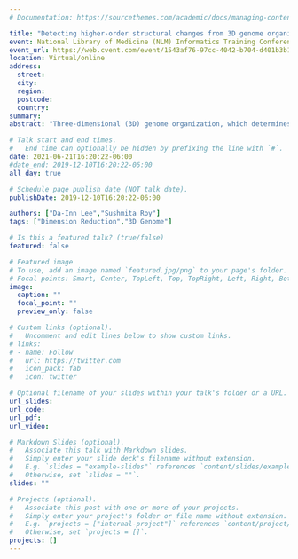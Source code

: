 ```yaml
---
# Documentation: https://sourcethemes.com/academic/docs/managing-content/

title: "Detecting higher-order structural changes from 3D genome organization data" 
event: National Library of Medicine (NLM) Informatics Training Conference 
event_url: https://web.cvent.com/event/1543af76-97cc-4042-b704-d401b3b1b8ac/summary 
location: Virtual/online
address: 
  street:
  city:
  region:
  postcode:
  country:
summary:
abstract: "Three-dimensional (3D) genome organization, which determines how the DNA is packaged inside the nucleus, has emerged as a key regulatory mechanism of cellular processes. High-throughput chromosomal conformation capture (Hi-C) technologies have enabled the study of 3D genome organization by experimentally measuring interactions among genomic regions in 3D space. Analysis of Hi-C data has revealed higher-order organizational units at multiple resolutions: chromosomal territories, compartments, and topologically associating domains (TADs). Changes or disruptions to such structures have been associated with disease, development, and evolution. Therefore, a key problem is to systematically detect higher-order structural changes across Hi-C datasets from multiple conditions. Existing computational methods to detect changes in 3D genome organization either do not model higher-order structural units, specialize only in a specific scale (e.g., TADs), or only compare pairs of Hi-C datasets. We address these limitations with Tree-structured Graph-regularized Integrated Factorization (TGIF), a new multi-task Non-negative Matrix Factorization (NMF) approach. TGIF makes use of complex tree-structured relationships among multiple Hi-C datasets such that closely related tasks, one for each Hi-C matrix, have similar lower-dimensional factors. The factors can be further constrained with task-specific graph regularization and are used to extract clusters of genomic regions with dynamically changing interaction profiles across tasks. We demonstrate our framework effectively recovers ground-truth clusters in simulated data and can detect biologically meaningful structural changes in Hi-C datasets from cancer cell lines and mouse neural development at genome-wide, compartmental, and local TAD scales."

# Talk start and end times.
#   End time can optionally be hidden by prefixing the line with `#`.
date: 2021-06-21T16:20:22-06:00
#date_end: 2019-12-10T16:20:22-06:00
all_day: true

# Schedule page publish date (NOT talk date).
publishDate: 2019-12-10T16:20:22-06:00

authors: ["Da-Inn Lee","Sushmita Roy"]
tags: ["Dimension Reduction","3D Genome"]

# Is this a featured talk? (true/false)
featured: false

# Featured image
# To use, add an image named `featured.jpg/png` to your page's folder. 
# Focal points: Smart, Center, TopLeft, Top, TopRight, Left, Right, BottomLeft, Bottom, BottomRight.
image:
  caption: ""
  focal_point: ""
  preview_only: false

# Custom links (optional).
#   Uncomment and edit lines below to show custom links.
# links:
# - name: Follow
#   url: https://twitter.com
#   icon_pack: fab
#   icon: twitter

# Optional filename of your slides within your talk's folder or a URL.
url_slides: 
url_code:
url_pdf:
url_video: 

# Markdown Slides (optional).
#   Associate this talk with Markdown slides.
#   Simply enter your slide deck's filename without extension.
#   E.g. `slides = "example-slides"` references `content/slides/example-slides.md`.
#   Otherwise, set `slides = ""`.
slides: ""

# Projects (optional).
#   Associate this post with one or more of your projects.
#   Simply enter your project's folder or file name without extension.
#   E.g. `projects = ["internal-project"]` references `content/project/deep-learning/index.md`.
#   Otherwise, set `projects = []`.
projects: []
---
```

